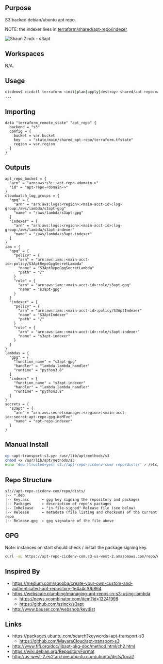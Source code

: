 ## Purpose
S3 backed debian/ubuntu apt repo.

NOTE: the indexer lives in [terraform/shared/apt-repo/indexer](./indexer)

![Shaun Zinck - s3apt](https://webscale.plumbing/images/lambda-apt-repo.png)

## Workspaces
N/A.

## Usage
```bash
cicdenv$ cicdctl terraform <init|plan|apply|destroy> shared/apt-repo:main
...
```

## Importing
```hcl
data "terraform_remote_state" "apt_repo" {
  backend = "s3"
  config = {
    bucket = var.bucket
    key    = "state/main/shared_apt-repo/terraform.tfstate"
    region = var.region
  }
}
```

## Outputs
```hcl
apt_repo_bucket = {
  "arn" = "arn:aws:s3:::apt-repo-<domain->"
  "id" = "apt-repo-<domain->"
}
cloudwatch_log_groups = {
  "gpg" = {
    "arn" = "arn:aws:logs:<region>:<main-acct-id>:log-group:/aws/lambda/s3apt-gpg"
    "name" = "/aws/lambda/s3apt-gpg"
  }
  "indexer" = {
    "arn" = "arn:aws:logs:<region>:<main-acct-id>:log-group:/aws/lambda/s3apt-indexer"
    "name" = "/aws/lambda/s3apt-indexer"
  }
}
iam = {
  "gpg" = {
    "policy" = {
      "arn" = "arn:aws:iam::<main-acct-id>:policy/S3AptRepoGpgSecretLambda"
      "name" = "S3AptRepoGpgSecretLambda"
      "path" = "/"
    }
    "role" = {
      "arn" = "arn:aws:iam::<main-acct-id>:role/s3apt-gpg"
      "name" = "s3apt-gpg"
    }
  }
  "indexer" = {
    "policy" = {
      "arn" = "arn:aws:iam::<main-acct-id>:policy/S3AptIndexer"
      "name" = "S3AptIndexer"
      "path" = "/"
    }
    "role" = {
      "arn" = "arn:aws:iam::<main-acct-id>:role/s3apt-indexer"
      "name" = "s3apt-indexer"
    }
  }
}
lambdas = {
  "gpg" = {
    "function_name" = "s3apt-gpg"
    "handler" = "lambda.lambda_handler"
    "runtime" = "python3.8"
  }
  "indexer" = {
    "function_name" = "s3apt-indexer"
    "handler" = "lambda.lambda_handler"
    "runtime" = "python3.8"
  }
}
secrets = {
  "s3apt" = {
    "arn" = "arn:aws:secretsmanager:<region>:<main-acct-id>:secret:apt-repo-gpg-KoMFvc"
    "name" = "apt-repo-indexer"
  }
}
```

## Manual Install
```bash
cp <apt-transport-s3.py> /usr/lib/apt/methods/s3
chmod +x /usr/lib/apt/methods/s3
echo 'deb [trusted=yes] s3://apt-repo-cicdenv-com/ repo/dists/' > /etc/apt/sources.list.d/s3-repos.list
```

## Repo Structure
```
s3://apt-repo-cicdenv-com/repo/dists/
|-- *.deb
|-- key.asc      ← gpg key signing the repository and packages
|-- Packages     ← description of repo's packages
|-- InRelease    ← "in-file-signed" Release file (see below)
|-- Release      ← metadata (file listing and checksum) of the current repo
|-- Release.gpg  ← gpg signature of the file above
```

## GPG
Note: instances on start should check / install the package signing key.

```bash
curl -sL https://apt-repo-cicdenv-com.s3-us-west-2.amazonaws.com/repo/dists/key.asc
```

## Inspired By
* https://medium.com/sqooba/create-your-own-custom-and-authenticated-apt-repository-1e4a4cf0b864
* https://webscale.plumbing/managing-apt-repos-in-s3-using-lambda
  * https://news.ycombinator.com/item?id=12241998
  * https://github.com/szinck/s3apt
* http://www.bauser.com/websnob/keydist

## Links
* https://packages.ubuntu.com/search?keywords=apt-transport-s3
  * https://github.com/MayaraCloud/apt-transport-s3
* http://www.fifi.org/doc/libapt-pkg-doc/method.html/ch2.html
* https://wiki.debian.org/RepositoryFormat
* http://us-west-2.ec2.archive.ubuntu.com/ubuntu/dists/focal/
